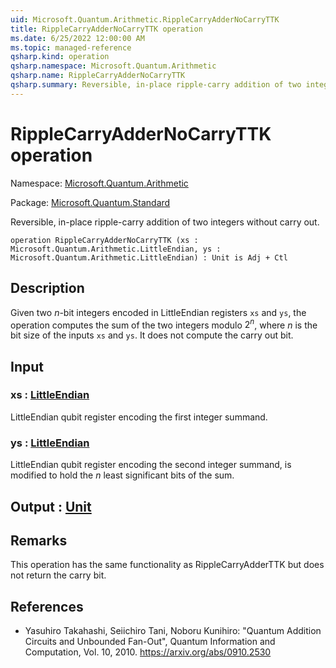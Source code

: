 ```yaml
---
uid: Microsoft.Quantum.Arithmetic.RippleCarryAdderNoCarryTTK
title: RippleCarryAdderNoCarryTTK operation
ms.date: 6/25/2022 12:00:00 AM
ms.topic: managed-reference
qsharp.kind: operation
qsharp.namespace: Microsoft.Quantum.Arithmetic
qsharp.name: RippleCarryAdderNoCarryTTK
qsharp.summary: Reversible, in-place ripple-carry addition of two integers without carry out.
---
```


# RippleCarryAdderNoCarryTTK operation

Namespace: [Microsoft.Quantum.Arithmetic](xref:Microsoft.Quantum.Arithmetic)

Package: [Microsoft.Quantum.Standard](https://nuget.org/packages/Microsoft.Quantum.Standard)


Reversible, in-place ripple-carry addition of two integers without carry out.

```qsharp
operation RippleCarryAdderNoCarryTTK (xs : Microsoft.Quantum.Arithmetic.LittleEndian, ys : Microsoft.Quantum.Arithmetic.LittleEndian) : Unit is Adj + Ctl
```


## Description

Given two $n$-bit integers encoded in LittleEndian registers `xs` and `ys`,the operation computes the sum of the two integers modulo $2^n$,where $n$ is the bit size of the inputs `xs` and `ys`. It does not computethe carry out bit.

## Input

### xs : [LittleEndian](xref:Microsoft.Quantum.Arithmetic.LittleEndian)

LittleEndian qubit register encoding the first integer summand.


### ys : [LittleEndian](xref:Microsoft.Quantum.Arithmetic.LittleEndian)

LittleEndian qubit register encoding the second integer summand, ismodified to hold the $n$ least significant bits of the sum.



## Output : [Unit](xref:microsoft.quantum.qsharp.valueliterals#unit-literal)



## Remarks

This operation has the same functionality as RippleCarryAdderTTK but doesnot return the carry bit.

## References

- Yasuhiro Takahashi, Seiichiro Tani, Noboru Kunihiro: "Quantum  Addition Circuits and Unbounded Fan-Out", Quantum Information and  Computation, Vol. 10, 2010.  https://arxiv.org/abs/0910.2530